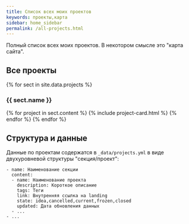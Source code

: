 ```yaml
---
title: Список всех моих проектов
keywords: проекты,карта
sidebar: home_sidebar
permalink: /all-projects.html
---
```


Полный список всех моих проектов.  В некотором смысле это "карта
сайта".

## Все проекты

{% for sect in site.data.projects %}
<h3>{{ sect.name }}</h3>
{% for project in sect.content %}
  {% include project-card.html %}
{% endfor %}
{% endfor %}

## Структура и данные

Данные по проектам содержатся в `_data/projects.yml` в виде
двухуровневой структуры "секция/проект":
```
- name: Наименование секции
  content:
  - name: Наименование проекта
    description: Короткое описание
    tags: Теги
    link: Внутренняя ссылка на landing
    state: idea,cancelled,current,frozen,closed
    updated: Дата обновления данных
  - ...
- ...
```
